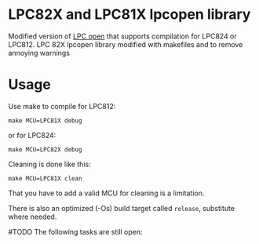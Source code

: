 # LPC82X and LPC81X lpcopen library
Modified version of [LPC open](https://www.nxp.com/support/developer-resources/software-development-tools/lpc-developer-resources-/lpcopen-libraries-and-examples/lpcopen-software-development-platform-lpc8xx:LPCOPEN-SOFTWARE-FOR-LPC8XX) that supports compilation for LPC824 or LPC812.
LPC 82X lpcopen library modified with makefiles and to remove annoying warnings
# Usage
Use make to compile for LPC812:
```
make MCU=LPC81X debug
```
or for LPC824:
```
make MCU=LPC82X debug
```
Cleaning is done like this:
```
make MCU=LPC81X clean
```
That you have to add a valid MCU for cleaning is a limitation.

There is also an optimized (-Os) build target called ```release```, substitute where needed. 

#TODO
The following tasks are still open:
